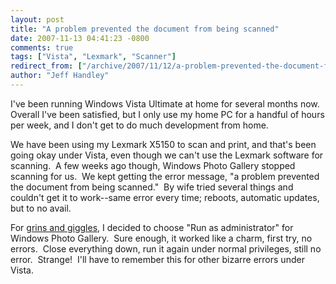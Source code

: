 ```yaml
---
layout: post
title: "A problem prevented the document from being scanned"
date: 2007-11-13 04:41:23 -0800
comments: true
tags: ["Vista", "Lexmark", "Scanner"]
redirect_from: ["/archive/2007/11/12/a-problem-prevented-the-document-from-being-scanned.aspx/"]
author: "Jeff Handley"
---
```

<!-- more -->
<p>I've been running Windows Vista Ultimate at home for several months now.  Overall I've been satisfied, but I only use my home PC for a handful of hours per week, and I don't get to do much development from home.</p>  <p>We have been using my Lexmark X5150 to scan and print, and that's been going okay under Vista, even though we can't use the Lexmark software for scanning.  A few weeks ago though, Windows Photo Gallery stopped scanning for us.  We kept getting the error message, "a problem prevented the document from being scanned."  By wife tried several things and couldn't get it to work--same error every time; reboots, automatic updates, but to no avail.</p>  <p>For <a href="http://en.wikipedia.org/wiki/Grins_and_giggles" target="_blank">grins and giggles</a>, I decided to choose "Run as administrator" for Windows Photo Gallery.  Sure enough, it worked like a charm, first try, no errors.  Close everything down, run it again under normal privileges, still no error.  Strange!  I'll have to remember this for other bizarre errors under Vista.</p>
